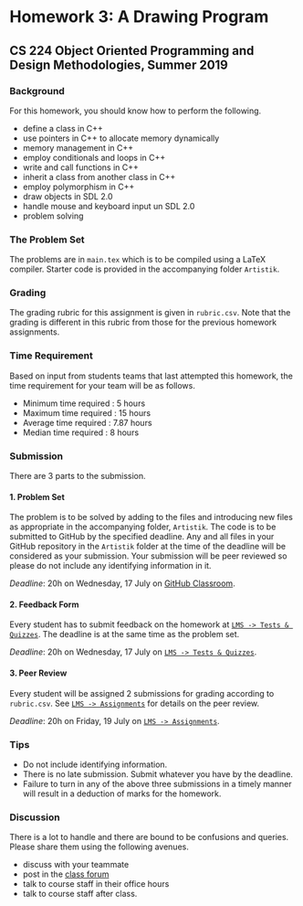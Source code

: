 # Homework 3: A Drawing Program

## CS 224 Object Oriented Programming and Design Methodologies, Summer 2019

### Background

For this homework, you should know how to perform the following.

- define a class in C++
- use pointers in C++ to allocate memory dynamically
- memory management in C++
- employ conditionals and loops in C++
- write and call functions in C++
- inherit a class from another class in C++
- employ polymorphism in C++
- draw objects in SDL 2.0
- handle mouse and keyboard input un SDL 2.0
- problem solving

### The Problem Set

The problems are in `main.tex` which is to be compiled using a LaTeX compiler. Starter code is provided in the accompanying folder `Artistik`.

### Grading

The grading rubric for this assignment is given in `rubric.csv`. Note that the grading is different in this rubric from those for the previous homework assignments.

### Time Requirement

Based on input from students teams that last attempted this homework, the time requirement for your team will be as follows.
- Minimum time required : 5 hours
- Maximum time required : 15 hours
- Average time required : 7.87 hours
- Median time required : 8 hours

### Submission

There are 3 parts to the submission.

#### 1. Problem Set

The problem is to be solved by adding to the files and introducing new files as appropriate in the accompanying folder, `Artistik`. The code is to be submitted to GitHub by the specified deadline. Any and all files in your GitHub repository in the `Artistik` folder at the time of the deadline will be considered as your submission. Your submission will be peer reviewed so please do not include any identifying information in it.

_Deadline_: 20h on Wednesday, 17 July on [GitHub Classroom](https://classroom.github.com/g/FEhMPx69).

#### 2. Feedback Form
Every student has to submit feedback on the homework at [`LMS -> Tests & Quizzes`](http://lms.habib.edu.pk/x/8j9mrjx). The deadline is at the same time as the problem set.

_Deadline_: 20h on Wednesday, 17 July on [`LMS -> Tests & Quizzes`](http://lms.habib.edu.pk/x/8j9mrjx).

#### 3. Peer Review

Every student will be assigned 2 submissions for grading according to `rubric.csv`. See [`LMS -> Assignments`](https://lms.habib.edu.pk/x/t7S9qt) for details on the peer review.

_Deadline_: 20h on Friday, 19 July on [`LMS -> Assignments`](https://lms.habib.edu.pk/x/t7S9qt).

### Tips

- Do not include identifying information.
- There is no late submission. Submit whatever you have by the deadline.
- Failure to turn in any of the above three submissions in a timely manner will result in a deduction of marks for the homework.

### Discussion

There is a lot to handle and there are bound to be confusions and queries. Please share them using the following avenues.

- discuss with your teammate
- post in the [class forum](https://workplace.facebook.com/groups/354167592088891/)
- talk to course staff in their office hours
- talk to course staff after class.
